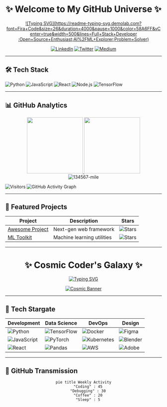 <div align="center">
  
# ✨ Welcome to My GitHub Universe ✨

[![Typing SVG](https://readme-typing-svg.demolab.com?font=Fira+Code&size=26&duration=4000&pause=1000&color=58A6FF&vCenter=true&width=500&lines=Full+Stack+Developer ;Open+Source+Enthusiast;AI%2FML+Explorer;Problem+Solver)](https://git.io/typing-svg )

[![LinkedIn](https://img.shields.io/badge/LinkedIn-0077B5?style=for-the-badge&logo=linkedin&logoColor=white )](https://linkedin.com/in/yourprofile )
[![Twitter](https://img.shields.io/badge/Twitter-1DA1F2?style=for-the-badge&logo=twitter&logoColor=white )](https://twitter.com/yourhandle )
[![Medium](https://img.shields.io/badge/Medium-12100E?style=for-the-badge&logo=medium&logoColor=white )](https://medium.com/@yourname )

</div>

---

## 🛠️ Tech Stack

![Python](https://img.shields.io/badge/Python-3776AB?style=for-the-badge&logo=python&logoColor=white )
![JavaScript](https://img.shields.io/badge/JavaScript-F7DF1E?style=for-the-badge&logo=javascript&logoColor=black )
![React](https://img.shields.io/badge/React-61DAFB?style=for-the-badge&logo=react&logoColor=black )
![Node.js](https://img.shields.io/badge/Node.js-339933?style=for-the-badge&logo=nodedotjs&logoColor=white )
![TensorFlow](https://img.shields.io/badge/TensorFlow-FF6F00?style=for-the-badge&logo=tensorflow&logoColor=white )

---

## 📊 GitHub Analytics

<div align="center">
  <a href="https://github.com/134567-mile ">
    <img height="180em" src="https://github-readme-stats.vercel.app/api?username=134567-mile&show_icons=true&theme=radical&include_all_commits=true&count_private=true "/>
    <img height="180em" src="https://github-readme-stats.vercel.app/api/top-langs/?username=134567-mile&layout=compact&langs_count=8&theme=radical "/>
  </a>
</div>

<div align="center">
  <img src="https://github-readme-streak-stats.herokuapp.com/?user=134567-mile&theme=radical " alt="134567-mile" />
</div>

![Visitors](https://visitor-badge.glitch.me/badge?page_id=134567-mile.134567-mile&left_color=blue&right_color=green )
![GitHub Activity Graph](https://github-readme-activity-graph.vercel.app/graph?username=134567-mile&theme=react-dark )

---

## 🌟 Featured Projects

| Project | Description | Stars |
|---------|-------------|-------|
| [Awesome Project](https://github.com/134567-mile/awesome-project ) | Next-gen web framework | ![Stars](https://img.shields.io/github/stars/134567-mile/awesome-project?style=flat-square ) |
| [ML Toolkit](https://github.com/134567-mile/ml-toolkit ) | Machine learning utilities | ![Stars](https://img.shields.io/github/stars/134567-mile/ml-toolkit?style=flat-square ) |

---

<div align="center">
  
# ✨ Cosmic Coder's Galaxy ✨

[![Typing SVG](https://readme-typing-svg.demolab.com?font=Space+Mono&size=28&duration=4000&pause=1000&color=7F5AF0&vCenter=true&width=550&lines=Full+Stack+Astronaut;Open+Source+Explorer;AI%2FML+Alchemist;Problem+Solving+Jedi)](https://git.io/typing-svg)

[![Cosmic Banner](https://i.imgur.com/8Km9tLL.png)](https://github.com/134567-mile)

</div>

---

## 🚀 Tech Stargate

| Development | Data Science | DevOps | Design |
|------------|--------------|--------|--------|
| ![Python](https://img.shields.io/badge/Python-3776AB?style=for-the-badge&logo=python&logoColor=gold) | ![TensorFlow](https://img.shields.io/badge/TensorFlow-FF6F00?style=for-the-badge&logo=tensorflow&logoColor=white) | ![Docker](https://img.shields.io/badge/Docker-2496ED?style=for-the-badge&logo=docker&logoColor=white) | ![Figma](https://img.shields.io/badge/Figma-F24E1E?style=for-the-badge&logo=figma&logoColor=white) |
| ![JavaScript](https://img.shields.io/badge/JavaScript-F7DF1E?style=for-the-badge&logo=javascript&logoColor=black) | ![PyTorch](https://img.shields.io/badge/PyTorch-EE4C2C?style=for-the-badge&logo=pytorch&logoColor=white) | ![Kubernetes](https://img.shields.io/badge/Kubernetes-326CE5?style=for-the-badge&logo=kubernetes&logoColor=white) | ![Blender](https://img.shields.io/badge/Blender-F5792A?style=for-the-badge&logo=blender&logoColor=white) |
| ![React](https://img.shields.io/badge/React-61DAFB?style=for-the-badge&logo=react&logoColor=black) | ![Pandas](https://img.shields.io/badge/Pandas-150458?style=for-the-badge&logo=pandas&logoColor=white) | ![AWS](https://img.shields.io/badge/AWS-232F3E?style=for-the-badge&logo=amazonaws&logoColor=white) | ![Adobe](https://img.shields.io/badge/Adobe-FF0000?style=for-the-badge&logo=adobe&logoColor=white) |

---

## 📡 GitHub Transmission

<div align="center">
  
```mermaid
pie title Weekly Activity
    "Coding" : 45
    "Debugging" : 30
    "Coffee" : 20
    "Sleep" : 5
